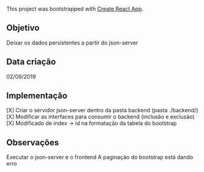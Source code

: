 This project was bootstrapped with [Create React App](https://github.com/facebook/create-react-app).

## Objetivo

Deixar os dados persistentes a partir do json-server

## Data criação

02/09/2019

## Implementação

[X] Criar o servidor json-server dentro da pasta backend (pasta ./backend/)
[X] Modificar as interfaces para consumir o backend (inclusão e exclusão)
[X] Modificado de index -> id na formatação da tabela do bootstrap

## Observações

Executar o json-server e o frontend
A paginação do bootstrap está dando erro
